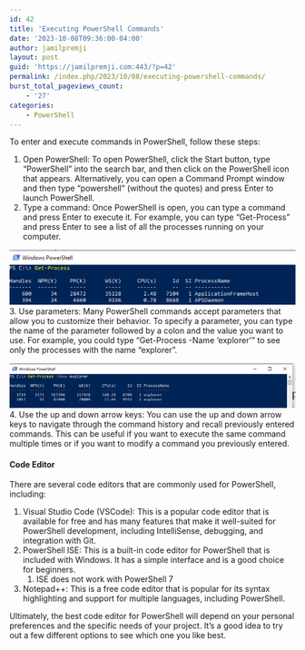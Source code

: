 ```yaml
---
id: 42
title: 'Executing PowerShell Commands'
date: '2023-10-08T09:36:00-04:00'
author: jamilpremji
layout: post
guid: 'https://jamilpremji.com:443/?p=42'
permalink: /index.php/2023/10/08/executing-powershell-commands/
burst_total_pageviews_count:
    - '27'
categories:
    - PowerShell
---
```


To enter and execute commands in PowerShell, follow these steps:

1. Open PowerShell: To open PowerShell, click the Start button, type “PowerShell” into the search bar, and then click on the PowerShell icon that appears. Alternatively, you can open a Command Prompt window and then type “powershell” (without the quotes) and press Enter to launch PowerShell.
2. Type a command: Once PowerShell is open, you can type a command and press Enter to execute it. For example, you can type “Get-Process” and press Enter to see a list of all the processes running on your computer.

![](assets/images/2022-12-Get-Process.png)3. Use parameters: Many PowerShell commands accept parameters that allow you to customize their behavior. To specify a parameter, you can type the name of the parameter followed by a colon and the value you want to use. For example, you could type “Get-Process -Name ‘explorer'” to see only the processes with the name “explorer”.

![](assets/images/2022-12-Get-ProcessParam.png)4. Use the up and down arrow keys: You can use the up and down arrow keys to navigate through the command history and recall previously entered commands. This can be useful if you want to execute the same command multiple times or if you want to modify a command you previously entered.

#### Code Editor

There are several code editors that are commonly used for PowerShell, including:

1. Visual Studio Code (VSCode): This is a popular code editor that is available for free and has many features that make it well-suited for PowerShell development, including IntelliSense, debugging, and integration with Git.
2. PowerShell ISE: This is a built-in code editor for PowerShell that is included with Windows. It has a simple interface and is a good choice for beginners. 
    1. ISE does not work with PowerShell 7
3. Notepad++: This is a free code editor that is popular for its syntax highlighting and support for multiple languages, including PowerShell.

Ultimately, the best code editor for PowerShell will depend on your personal preferences and the specific needs of your project. It’s a good idea to try out a few different options to see which one you like best.